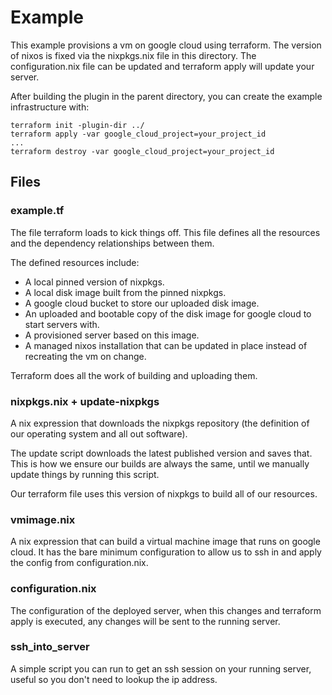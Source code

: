 # Example

This example provisions a vm on google cloud using terraform.
The version of nixos is fixed via the nixpkgs.nix file in this directory.
The configuration.nix file can be updated and terraform apply will update
your server.

After building the plugin in the parent directory, you can create the example infrastructure with:

```
terraform init -plugin-dir ../ 
terraform apply -var google_cloud_project=your_project_id
...
terraform destroy -var google_cloud_project=your_project_id
```

## Files

### example.tf

The file terraform loads to kick things off. This file defines all the resources and the dependency relationships between them.

The defined resources include:

- A local pinned version of nixpkgs.
- A local disk image built from the pinned nixpkgs.
- A google cloud bucket to store our uploaded disk image.
- An uploaded and bootable copy of the disk image for google cloud to start servers with.
- A provisioned server based on this image.
- A managed nixos installation that can be updated in place instead of recreating the vm on change.

Terraform does all the work of building and uploading them.

### nixpkgs.nix + update-nixpkgs

A nix expression that downloads the nixpkgs repository (the definition of our operating system and all out software).

The update script downloads the latest published version and saves that. This is how we ensure our builds
are always the same, until we manually update things by running this script.

Our terraform file uses this version of nixpkgs to build all of our resources.

### vmimage.nix

A nix expression that can build a virtual machine image that runs on google cloud. It has the bare minimum 
configuration to allow us to ssh in and apply the config from configuration.nix.

### configuration.nix

The configuration of the deployed server, when this changes and terraform apply is executed,
any changes will be sent to the running server.

### ssh_into_server

A simple script you can run to get an ssh session on your running server, useful so you don't need
to lookup the ip address.
